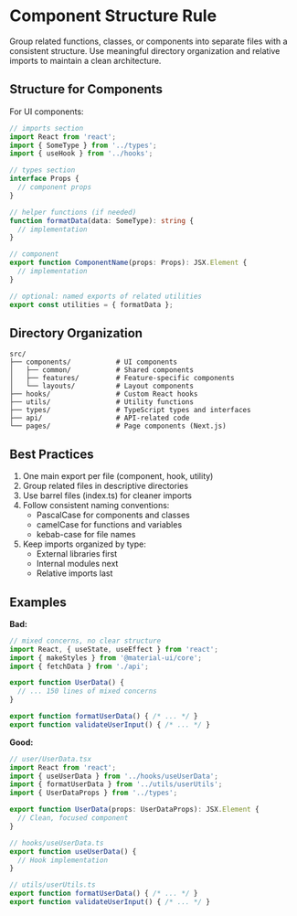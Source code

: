 # Component Structure Rule

Group related functions, classes, or components into separate files with a consistent structure. Use meaningful directory organization and relative imports to maintain a clean architecture.

## Structure for Components

For UI components:

```typescript
// imports section
import React from 'react';
import { SomeType } from '../types';
import { useHook } from '../hooks';

// types section
interface Props {
  // component props
}

// helper functions (if needed)
function formatData(data: SomeType): string {
  // implementation
}

// component
export function ComponentName(props: Props): JSX.Element {
  // implementation
}

// optional: named exports of related utilities
export const utilities = { formatData };
```

## Directory Organization

```
src/
├── components/           # UI components
│   ├── common/           # Shared components
│   ├── features/         # Feature-specific components
│   └── layouts/          # Layout components
├── hooks/                # Custom React hooks
├── utils/                # Utility functions
├── types/                # TypeScript types and interfaces
├── api/                  # API-related code
└── pages/                # Page components (Next.js)
```

## Best Practices

1. One main export per file (component, hook, utility)
2. Group related files in descriptive directories
3. Use barrel files (index.ts) for cleaner imports
4. Follow consistent naming conventions:
   - PascalCase for components and classes
   - camelCase for functions and variables
   - kebab-case for file names
5. Keep imports organized by type:
   - External libraries first
   - Internal modules next
   - Relative imports last

## Examples

**Bad:**
```typescript
// mixed concerns, no clear structure
import React, { useState, useEffect } from 'react';
import { makeStyles } from '@material-ui/core';
import { fetchData } from './api';

export function UserData() {
  // ... 150 lines of mixed concerns
}

export function formatUserData() { /* ... */ }
export function validateUserInput() { /* ... */ }
```

**Good:**
```typescript
// user/UserData.tsx
import React from 'react';
import { useUserData } from '../hooks/useUserData';
import { formatUserData } from '../utils/userUtils';
import { UserDataProps } from '../types';

export function UserData(props: UserDataProps): JSX.Element {
  // Clean, focused component
}

// hooks/useUserData.ts
export function useUserData() {
  // Hook implementation
}

// utils/userUtils.ts
export function formatUserData() { /* ... */ }
export function validateUserInput() { /* ... */ }
``` 